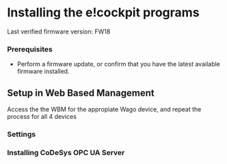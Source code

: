 # Installing the e!cockpit programs

Last verified firmware version: FW18

### Prerequisites
- Perform a firmware update, or confirm that you have the latest available firmware installed. 

## Setup in Web Based Management
Access the the WBM for the appropiate Wago device, and repeat the process for all 4 devices

### Settings

### Installing CoDeSys OPC UA Server 
